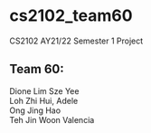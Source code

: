 # cs2102_team60

CS2102 AY21/22 Semester 1 Project

## Team 60: <br />
Dione Lim Sze Yee <br />
Loh Zhi Hui, Adele <br />
Ong Jing Hao <br />
Teh Jin Woon Valencia
